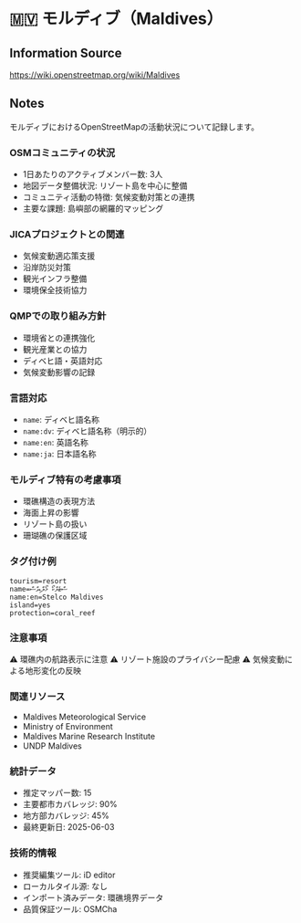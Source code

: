 # 🇲🇻 モルディブ（Maldives）

## Information Source
https://wiki.openstreetmap.org/wiki/Maldives

## Notes
モルディブにおけるOpenStreetMapの活動状況について記録します。

### OSMコミュニティの状況
- 1日あたりのアクティブメンバー数: 3人
- 地図データ整備状況: リゾート島を中心に整備
- コミュニティ活動の特徴: 気候変動対策との連携
- 主要な課題: 島嶼部の網羅的マッピング

### JICAプロジェクトとの関連
- 気候変動適応策支援
- 沿岸防災対策
- 観光インフラ整備
- 環境保全技術協力

### QMPでの取り組み方針
- 環境省との連携強化
- 観光産業との協力
- ディベヒ語・英語対応
- 気候変動影響の記録

### 言語対応
- `name`: ディベヒ語名称
- `name:dv`: ディベヒ語名称（明示的）
- `name:en`: 英語名称
- `name:ja`: 日本語名称

### モルディブ特有の考慮事項
- 環礁構造の表現方法
- 海面上昇の影響
- リゾート島の扱い
- 珊瑚礁の保護区域

### タグ付け例
```
tourism=resort
name=ސްޓެލްކޯ މޯލްޑިވްސް
name:en=Stelco Maldives
island=yes
protection=coral_reef
```

### 注意事項
⚠️ 環礁内の航路表示に注意
⚠️ リゾート施設のプライバシー配慮
⚠️ 気候変動による地形変化の反映

### 関連リソース
- Maldives Meteorological Service
- Ministry of Environment
- Maldives Marine Research Institute
- UNDP Maldives

### 統計データ
- 推定マッパー数: 15
- 主要都市カバレッジ: 90%
- 地方部カバレッジ: 45%
- 最終更新日: 2025-06-03

### 技術的情報
- 推奨編集ツール: iD editor
- ローカルタイル源: なし
- インポート済みデータ: 環礁境界データ
- 品質保証ツール: OSMCha
